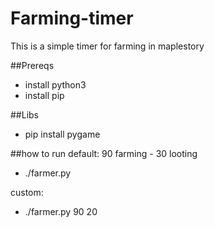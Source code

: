 # Farming-timer
This is a simple timer for farming in maplestory


##Prereqs
- install python3
- install pip

##Libs
- pip install pygame 

##how to run
default: 90 farming - 30 looting
- ./farmer.py                    

custom:
- ./farmer.py 90 20
